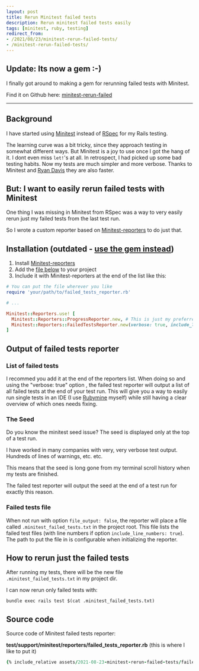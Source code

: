 ```yaml
---
layout: post
title: Rerun Minitest failed tests
description: Rerun minitest failed tests easily
tags: [minitest, ruby, testing]
redirect_from:
- /2021/08/23/minitest-rerun-failed-tests/
- /minitest-rerun-failed-tests/
---
```


## Update: Its now a gem :-)
I finally got around to making a gem for rerunning failed tests with Minitest. 

Find it on Github here: [minitest-rerun-failed](https://github.com/houen/minitest-rerun-failed)

---

## Background

I have started using [Minitest](https://github.com/seattlerb/minitest) instead of [RSpec](https://github.com/rspec/rspec) for my Rails testing.

The learning curve was a bit tricky, since they approach testing in somewhat different ways. But Minitest is a joy to use once I got the hang of it. I dont even miss `let!`'s at all. In retrospect, I had picked up some bad testing habits. Now my tests are much simpler and more verbose. Thanks to Minitest and [Ryan Davis](https://www.zenspider.com/) they are also faster.

## But: I want to easily rerun failed tests with Minitest

One thing I was missing in Minitest from RSpec was a way to very easily rerun just my failed tests from the last test run. 

So I wrote a custom reporter based on [Minitest-reporters](https://github.com/minitest-reporters/minitest-reporters) to do just that.

## Installation (outdated - [use the gem instead](https://github.com/houen/minitest-rerun-failed))
1. Install [Minitest-reporters](https://github.com/minitest-reporters/minitest-reporters)
1. Add the [file below](#minitest-failed-tests-reporter-code) to your project
1. Include it with Minitest-reporters at the end of the list like this:

```ruby
# You can put the file wherever you like
require 'your/path/to/failed_tests_reporter.rb'

# ...

Minitest::Reporters.use! [
  Minitest::Reporters::ProgressReporter.new, # This is just my preferred reporter. Use the one(s) you like.
  Minitest::Reporters::FailedTestsReporter.new(verbose: true, include_line_numbers: true)
]
```

## Output of failed tests reporter
### List of failed tests
I recommed you add it at the end of the reporters list. When doing so and using the "verbose: true" option , the failed test reporter will output a list of all failed tests at the end of your test run. This will give you a way to easily run single tests in an IDE (I use [Rubymine](https://www.jetbrains.com/ruby/) myself) while still having a clear overview of which ones needs fixing.

### The Seed
Do you know the minitest seed issue? The seed is displayed only at the top of a test run.

I have worked in many companies with very, very verbose test output. Hundreds of lines of warnings, etc. etc. 

This means that the seed is long gone from my terminal scroll history when my tests are finished.

The failed test reporter will output the seed at the end of a test run for exactly this reason.

### Failed tests file
When not run with option `file_output: false`, the reporter will place a file called `.minitest_failed_tests.txt` in the project root. This file lists the failed test files (with line numbers if option `include_line_numbers: true`). The path to put the file in is configurable when initializing the reporter.

## How to rerun just the failed tests
After running my tests, there will be the new file `.minitest_failed_tests.txt` in my project dir.

I can now rerun only failed tests with:

```
bundle exec rails test $(cat .minitest_failed_tests.txt)
```

## Source code
Source code of Minitest failed tests reporter:

**test/support/minitest/reporters/failed_tests_reporter.rb** (this is where I like to put it)

```ruby
{% include_relative assets/2021-08-23-minitest-rerun-failed-tests/failed_tests_reporter.rb %}
```
